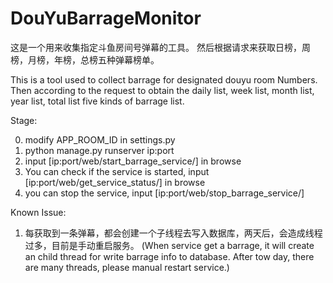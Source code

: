 # DouYuBarrageMonitor

这是一个用来收集指定斗鱼房间号弹幕的工具。
然后根据请求来获取日榜，周榜，月榜，年榜，总榜五种弹幕榜单。

This is a tool used to collect barrage for designated douyu room Numbers.
Then according to the request to obtain the daily list, week list, month list, year list, total list five kinds of barrage list.



Stage:

0. modify APP_ROOM_ID in settings.py
1. python manage.py runserver ip:port
2. input [ip:port/web/start_barrage_service/] in browse
3. You can check if the service is started, input [ip:port/web/get_service_status/] in browse
4. you can stop the service, input [ip:port/web/stop_barrage_service/]

Known Issue:
1. 每获取到一条弹幕，都会创建一个子线程去写入数据库，两天后，会造成线程过多，目前是手动重启服务。
(When service get a barrage, it will create an child thread for write barrage info to database. After tow day, there are many threads, please manual restart service.)
